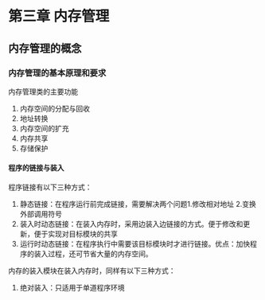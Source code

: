 # 第三章 内存管理

## 内存管理的概念


### 内存管理的基本原理和要求
内存管理类的主要功能
1. 内存空间的分配与回收
1. 地址转换
1. 内存空间的扩充
1. 内存共享
1. 存储保护

#### 程序的链接与装入

程序链接有以下三种方式：
1. 静态链接：在程序运行前完成链接，需要解决两个问题1.修改相对地址 2.变换外部调用符号
1. 装入时动态链接：在装入内存时，采用边装入边链接的方式。便于修改和更新，便于实现对目标模块的共享
1. 运行时动态链接：在程序执行中需要该目标模块时才进行链接。优点：加快程序的装入过程，还可节省大量的内存空间。

内存的装入模块在装入内存时，同样有以下三种方式：
1. 绝对装入：只适用于单道程序环境
